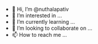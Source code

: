 - 👋 Hi, I’m @nuthalapativ
- 👀 I’m interested in ...
- 🌱 I’m currently learning ...
- 💞️ I’m looking to collaborate on ...
- 📫 How to reach me ...

<!---
nuthalapativ/nuthalapativ is a ✨ special ✨ repository because its `README.md` (this file) appears on your GitHub profile.
You can click the Preview link to take a look at your changes.
--->
